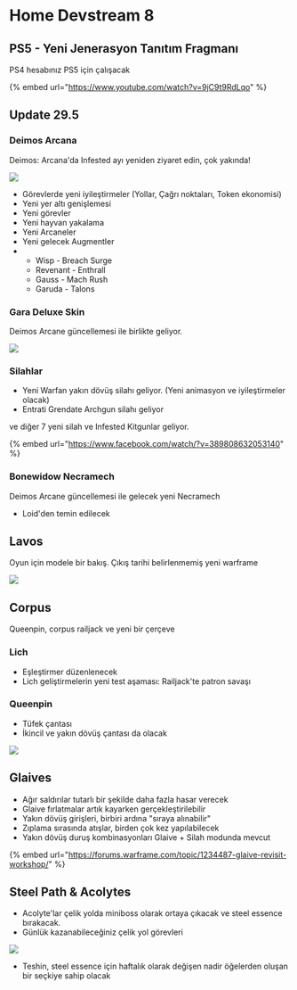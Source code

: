 # Home Devstream 8

## PS5 - Yeni Jenerasyon Tanıtım Fragmanı

PS4 hesabınız PS5 için çalışacak

{% embed url="https://www.youtube.com/watch?v=9jC9t9RdLqo" %}

## Update 29.5

### Deimos Arcana

Deimos: Arcana'da Infested ayı yeniden ziyaret edin, çok yakında!

![](https://cdn-w1.gitlab.io/s-1/2020/10/11/Ej607cdWAAE7hA9.jpg)

* Görevlerde yeni iyileştirmeler \(Yollar, Çağrı noktaları, Token ekonomisi\)
* Yeni yer altı genişlemesi
* Yeni görevler
* Yeni hayvan yakalama
* Yeni Arcaneler
* Yeni gelecek Augmentler
* * Wisp - Breach Surge
  * Revenant - Enthrall
  * Gauss - Mach Rush
  * Garuda - Talons

### Gara Deluxe Skin

Deimos Arcane güncellemesi ile birlikte geliyor.

![](https://cdn-w1.gitlab.io/s-1/2020/11/07/1.jpg)

### Silahlar

* Yeni Warfan yakın dövüş silahı geliyor. \(Yeni animasyon ve iyileştirmeler olacak\)
* Entrati Grendate Archgun silahı geliyor

ve diğer 7 yeni silah ve Infested Kitgunlar geliyor.

{% embed url="https://www.facebook.com/watch/?v=389808632053140" %}

### Bonewidow Necramech

Deimos Arcane güncellemesi ile gelecek yeni Necramech

* Loid'den temin edilecek

## Lavos

Oyun için modele bir bakış. Çıkış tarihi belirlenmemiş yeni warframe

![](https://cdn-w1.gitlab.io/s-1/2020/10/11/Ej-5-IsXcAEXycX.jpg)

## Corpus

Queenpin, corpus railjack ve yeni bir çerçeve

###  **Lich**

* Eşleştirmer düzenlenecek
* Lich geliştirmelerin yeni test aşaması: Railjack'te patron savaşı

###  **Queenpin**

* Tüfek çantası
* İkincil ve yakın dövüş çantası da olacak

![](https://cdn-w1.gitlab.io/s-1/2020/11/07/2.jpg)

## Glaives

* Ağır saldırılar tutarlı bir şekilde daha fazla hasar verecek
* Glaive fırlatmalar artık kayarken gerçekleştirilebilir
* Yakın dövüş girişleri, birbiri ardına "sıraya alınabilir"
* Zıplama sırasında atışlar, birden çok kez yapılabilecek
* Yakın dövüş duruş kombinasyonları Glaive + Silah modunda mevcut

{% embed url="https://forums.warframe.com/topic/1234487-glaive-revisit-workshop/" %}

## Steel Path & Acolytes

* Acolyte'lar çelik yolda miniboss olarak ortaya çıkacak ve steel essence bırakacak.
* Günlük kazanabileceğiniz çelik yol görevleri

![](https://cdn-w1.gitlab.io/s-1/2020/11/07/3.jpg)

* Teshin, steel essence için haftalık olarak değişen nadir öğelerden oluşan bir seçkiye sahip olacak

